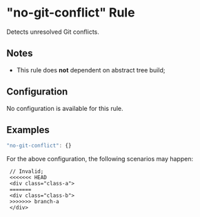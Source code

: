 # "no-git-conflict" Rule

Detects unresolved Git conflicts.

## Notes

- This rule does **not** dependent on abstract tree build;

## Configuration

No configuration is available for this rule.

## Examples

```js
"no-git-conflict": {}
```

For the above configuration, the following scenarios may happen:

```
 // Invalid;
 <<<<<<< HEAD
 <div class="class-a">
 =======
 <div class="class-b">
 >>>>>>> branch-a
 </div>
```
